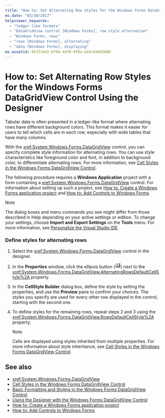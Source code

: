 ```yaml
---
title: "How to: Set Alternating Row Styles for the Windows Forms DataGridView Control Using the Designer"
ms.date: "03/30/2017"
helpviewer_keywords: 
  - "ledger-like formats"
  - "DataGridView control [Windows Forms], row style alternation"
  - "Windows Forms, rows"
  - "rows [Windows Forms], alternating"
  - "data [Windows Forms], displaying"
ms.assetid: 02373442-bf94-4470-9f8a-e44c4a9d5b88
---
```

# How to: Set Alternating Row Styles for the Windows Forms DataGridView Control Using the Designer
Tabular data is often presented in a ledger-like format where alternating rows have different background colors. This format makes it easier for users to tell which cells are in each row, especially with wide tables that have many columns.  
  
 With the <xref:System.Windows.Forms.DataGridView> control, you can specify complete style information for alternating rows. You can use style characteristics like foreground color and font, in addition to background color, to differentiate alternating rows. For more information, see [Cell Styles in the Windows Forms DataGridView Control](cell-styles-in-the-windows-forms-datagridview-control.md).  
  
 The following procedure requires a **Windows Application** project with a form containing a <xref:System.Windows.Forms.DataGridView> control. For information about setting up such a project, see [How to: Create a Windows Forms application project](/visualstudio/ide/step-1-create-a-windows-forms-application-project) and [How to: Add Controls to Windows Forms](how-to-add-controls-to-windows-forms.md).  
  
> [!NOTE]
>  The dialog boxes and menu commands you see might differ from those described in Help depending on your active settings or edition. To change your settings, choose **Import and Export Settings** on the **Tools** menu. For more information, see [Personalize the Visual Studio IDE](/visualstudio/ide/personalizing-the-visual-studio-ide).  
  
### Define styles for alternating rows  
  
1.  Select the <xref:System.Windows.Forms.DataGridView> control in the designer.  
  
2.  In the **Properties** window, click the ellipsis button (![Use the ellipsis button to access the CellStyle Builder dialog box.](./media/set-alternating-row-styles-for-the-datagrid-using-the-designer/visual-studio-ellipsis-button.png)) next to the <xref:System.Windows.Forms.DataGridView.AlternatingRowsDefaultCellStyle%2A> property.  
  
3.  In the **CellStyle Builder** dialog box, define the style by setting the properties, and use the **Preview** pane to confirm your choices. The styles you specify are used for every other row displayed in the control, starting with the second one.  
  
4.  To define styles for the remaining rows, repeat steps 2 and 3 using the <xref:System.Windows.Forms.DataGridView.RowsDefaultCellStyle%2A> property.  
  
    > [!NOTE]
    >  Cells are displayed using styles inherited from multiple properties. For more information about style inheritance, see [Cell Styles in the Windows Forms DataGridView Control](cell-styles-in-the-windows-forms-datagridview-control.md).  
  
## See also
- <xref:System.Windows.Forms.DataGridView>
- [Cell Styles in the Windows Forms DataGridView Control](cell-styles-in-the-windows-forms-datagridview-control.md)
- [Basic Formatting and Styling in the Windows Forms DataGridView Control](basic-formatting-and-styling-in-the-windows-forms-datagridview-control.md)
- [Using the Designer with the Windows Forms DataGridView Control](using-the-designer-with-the-windows-forms-datagridview-control.md)
- [How to: Create a Windows Forms application project](/visualstudio/ide/step-1-create-a-windows-forms-application-project)
- [How to: Add Controls to Windows Forms](how-to-add-controls-to-windows-forms.md)

